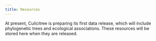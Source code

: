 ```yaml
---
title: Resources
---
```


At present, Culicitree is preparing its first data release, which will include phylogenetic trees and ecological associations.  These resources will be stored here when they are released.
